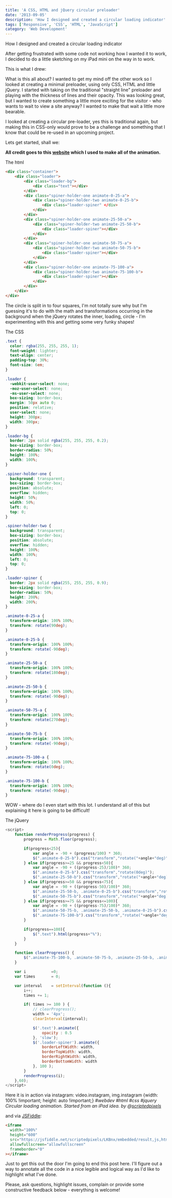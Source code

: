 ```yaml
---
title: 'A CSS, HTML and jQuery circular preloader'
date: '2013-09-05'
description: 'How I designed and created a circular loading indicator'
tags: ['Responsive', 'CSS', 'HTML', 'JavaScript']
category: 'Web Development'
---
```


<p class="introduction">How I designed and created a circular loading indicator</p>

After getting frustrated with some code not working how I wanted it to work, I decided to do a little sketching on my iPad mini on the way in to work.

This is what I drew:
<article-image src="blog/IMG_4981-1024x1024.jpg" alt="Sketch on iPad mini" ></article-image>

What is this all about? I wanted to get my mind off the other work so I looked at creating a minimal preloader, using only CSS, HTML and little jQuery. I started with taking on the traditional "straight line" preloader and playing with the thickness of lines and their opacity. This was looking great, but I wanted to create something a little more exciting for the visitor - who wants to wait to view a site anyway? I wanted to make that wait a little more bearable.

I looked at creating a circular pre-loader, yes this is traditional again, but making this in CSS-only would prove to be a challenge and something that I know that could be re-used in an upcoming project.

<article-image src="blog/Screen-Shot-2013-09-05-at-08.58.372.png" alt="final version in code" ></article-image>


<article-image src="blog/Screen-Shot-2013-09-05-at-08.58.371.png" alt="The final design made in Photoshop after importing the image from the iPad so I could get that red/orange background color_" ></article-image>

Lets get started, shall we:

**All credit goes to this [website](https://blakek.us/labs/jquery/css3-pie-graph-timer 'css pie graph and timer') which I used to make all of the animation.**

The html

```html
<div class="container">
	<div class="loader">
		<div class="loader-bg">
			<div class="text"></div>
		</div>
		<div class="spiner-holder-one animate-0-25-a">
			<div class="spiner-holder-two animate-0-25-b">
				<div class="loader-spiner" </div>
			</div>
		</div>
		<div class="spiner-holder-one animate-25-50-a">
			<div class="spiner-holder-two animate-25-50-b">
				<div class="loader-spiner"></div>
			</div>
		</div>
		<div class="spiner-holder-one animate-50-75-a">
			<div class="spiner-holder-two animate-50-75-b">
				<div class="loader-spiner"></div>
			</div>
		</div>
		<div class="spiner-holder-one animate-75-100-a">
			<div class="spiner-holder-two animate-75-100-b">
				<div class="loader-spiner"></div>
			</div>
		</div>
	</div>
</div>
```

The circle is split in to four squares, I'm not totally sure why but I'm guessing it's to do with the math and transformations occurring in the background when the jQuery rotates the inner, loading, circle - I'm experimenting with this and getting some very funky shapes!

The CSS

```css
.text {
  color: rgba(255, 255, 255, 1);
  font-weight: lighter;
  text-align: center;
  padding-top: 30%;
  font-size: 6em;
}

.loader {
  -webkit-user-select: none;
  -moz-user-select: none;
  -ms-user-select: none;
  box-sizing: border-box;
  margin: 50px auto 0;
  position: relative;
  user-select: none;
  height: 300px;
  width: 300px;
}

.loader-bg {
  border: 2px solid rgba(255, 255, 255, 0.2);
  box-sizing: border-box;
  border-radius: 50%;
  height: 100%;
  width: 100%;
}

.spiner-holder-one {
  background: transparent;
  box-sizing: border-box;
  position: absolute;
  overflow: hidden;
  height: 50%;
  width: 50%;
  left: 0;
  top: 0;
}

.spiner-holder-two {
  background: transparent;
  box-sizing: border-box;
  position: absolute;
  overflow: hidden;
  height: 100%;
  width: 100%;
  left: 0;
  top: 0;
}

.loader-spiner {
  border: 2px solid rgba(255, 255, 255, 0.9);
  box-sizing: border-box;
  border-radius: 50%;
  height: 200%;
  width: 200%;
}

.animate-0-25-a {
  transform-origin: 100% 100%;
  transform: rotate(90deg);
}

.animate-0-25-b {
  transform-origin: 100% 100%;
  transform: rotate(-90deg);
}

.animate-25-50-a {
  transform-origin: 100% 100%;
  transform: rotate(180deg);
}

.animate-25-50-b {
  transform-origin: 100% 100%;
  transform: rotate(-90deg);
}

.animate-50-75-a {
  transform-origin: 100% 100%;
  transform: rotate(270deg);
}

.animate-50-75-b {
  transform-origin: 100% 100%;
  transform: rotate(-90deg);
}

.animate-75-100-a {
  transform-origin: 100% 100%;
  transform: rotate(0deg);
}

.animate-75-100-b {
  transform-origin: 100% 100%;
  transform: rotate(-90deg);
}
```

WOW - where do I even start with this lot. I understand all of this but explaining it here is going to be difficult!

The jQuery

```js
<script>
	function renderProgress(progress) {
		progress = Math.floor(progress);

		if(progress<25){
			var angle = -90 + (progress/100) * 360;
			$(".animate-0-25-b").css("transform","rotate("+angle+"deg)");
		} else if(progress>=25 && progress<50){
			var angle = -90 + ((progress-25)/100)* 360;
			$(".animate-0-25-b").css("transform","rotate(0deg)");
			$(".animate-25-50-b").css("transform","rotate("+angle+"deg)");
		} else if(progress>=50 && progress<75){
			var angle = -90 + ((progress-50)/100)* 360;
			$(".animate-25-50-b, .animate-0-25-b").css("transform","rotate(0deg)");
			$(".animate-50-75-b").css("transform","rotate("+angle+"deg)");
		} else if(progress>=75 && progress<=100){
			var angle = -90 + ((progress-75)/100)* 360;
			$(".animate-50-75-b, .animate-25-50-b, .animate-0-25-b").css("transform","rotate(0deg)");
			$(".animate-75-100-b").css("transform","rotate("+angle+"deg)");
		}

		if(progress==100){
			$(".text").html(progress+"%");
		}
	}

	function clearProgress() {
		$(".animate-75-100-b, .animate-50-75-b, .animate-25-50-b, .animate-0-25-b").css("transform","rotate(90deg)");
	}

	var i 			=0;
	var times 		= 0;

	var interval 	= setInterval(function (){
		i++;
		times += 1;

		if( times >= 100 ) {
			// clearProgress();
			width = '4px';
			clearInterval(interval);

			$('.text').animate({
				opacity : 0.5
			}, 'slow');
			$('.loader-spiner').animate({
				borderLeftWidth: width,
				borderTopWidth: width,
				borderRightWidth: width,
				borderBottomWidth: width
			}, 100 );
		}
		renderProgress(i);
	},60);
</script>
```

Here it is in action via instagram: video.instagram, img.instagram {width: 100% !important; height: auto !important;}
_#webdev #html #css #jquery Circular loading animation. Started from an iPad idea. by @[scriptedpixels](https://instagram.com/scriptedpixels)_

and via [JSFiddle](https://jsfiddle.net/scriptedpixels/LKBnx/light/):

```html
<iframe
  width="100%"
  height="600"
  src="https://jsfiddle.net/scriptedpixels/LKBnx/embedded/result,js,html,css/"
  allowfullscreen="allowfullscreen"
  frameborder="0"
></iframe>
```

Just to get this out the door I'm going to end this post here. I'll figure out a way to annotate all the code in a nice legible and logical way as I'd like to highlight what I've done.

Please, ask questions, highlight issues, complain or provide some constructive feedback below - everything is welcome!
